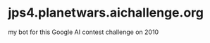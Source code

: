 jps4.planetwars.aichallenge.org
===============================

my bot for this Google AI contest challenge on 2010
